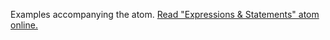 

Examples accompanying the atom.
[Read "Expressions & Statements" atom online.](https://stepik.org/lesson/104313/step/1)
